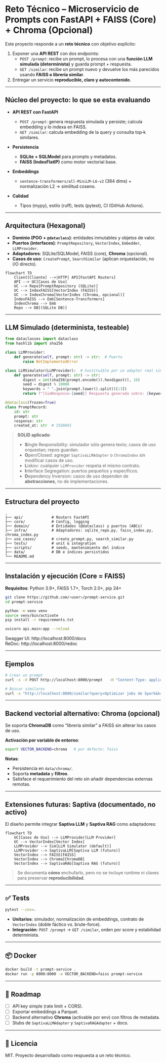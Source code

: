 # Reto Técnico – Microservicio de Prompts con FastAPI + FAISS (Core) + Chroma (Opcional)

Este proyecto responde a un **reto técnico** con objetivo explícito:

1. Exponer una **API REST** con dos endpoints:
   - `POST /prompt`: recibe un prompt, lo procesa con una **función LLM simulada (determinista)** y guarda prompt + respuesta.
   - `GET /similar`: recibe un prompt nuevo y devuelve los más parecidos usando **FAISS o librería similar**.
2. Entregar un servicio **reproducible, claro y autocontenido**.

---

## Núcleo del proyecto: lo que se esta evaluando

- **API REST con FastAPI**
  - `POST /prompt`: genera respuesta simulada y persiste; calcula embedding y lo indexa en FAISS.
  - `GET /similar`: calcula embedding de la query y consulta top‑k similares.

- **Persistencia**
  - **SQLite + SQLModel** para prompts y metadatos.
  - **FAISS (IndexFlatIP)** como motor vectorial base.

- **Embeddings**
  - `sentence-transformers/all-MiniLM-L6-v2` (384 dims) + normalización L2 → similitud coseno.

- **Calidad**
  - Tipos (mypy), estilo (ruff), tests (pytest), CI (GitHub Actions).

---

##  Arquitectura (Hexagonal)

- **Dominio (POO + `@dataclass`)**: entidades inmutables y objetos de valor.
- **Puertos (interfaces)**: `PromptRepository`, `VectorIndex`, `Embedder`, `LLMProvider`.
- **Adaptadores**: SQLite/SQLModel, FAISS (core), **Chroma** (opcional).
- **Casos de uso**: `CreatePrompt`, `SearchSimilar` (aplican orquestación, no I/O directo).

```mermaid
flowchart TD
    Client[Cliente] -->|HTTP| API[FastAPI Routers]
    API --> UC[Casos de Uso]
    UC --> Repo[PromptRepository (SQLite)]
    UC --> IndexFAISS[VectorIndex (FAISS)]
    UC --> IndexChroma[VectorIndex (Chroma, opcional)]
    IndexFAISS --> Emb[Sentence-Transformers]
    IndexChroma --> Emb
    Repo --> DB[(SQLite DB)]
```
---

## LLM Simulado (determinista, testeable)

```python
from dataclasses import dataclass
from hashlib import sha256

class LLMProvider:
    def generate(self, prompt: str) -> str:  # Puerto
        raise NotImplementedError

class LLMSimulator(LLMProvider):  # Sustituible por un adapter real sin tocar los casos de uso
    def generate(self, prompt: str) -> str:
        digest = int(sha256(prompt.encode()).hexdigest(), 16)
        seed = digest % 10000
        keywords = " ".join(prompt.lower().split()[:3])
        return f"[SimResponse-{seed}] Respuesta generada sobre: {keywords}"

@dataclass(frozen=True)
class PromptRecord:
    id: str
    prompt: str
    response: str
    created_at: str  # ISO8601
```

> **SOLID aplicado**: 
> - **S**ingle Responsibility: simulador sólo genera texto; casos de uso orquestan; repos guardan.
> - **O**pen/Closed: agregar `SaptivaLLMAdapter` o `ChromaIndex` sin modificar casos de uso.
> - **L**iskov: cualquier `LLMProvider` respeta el mismo contrato.
> - **I**nterface Segregation: puertos pequeños y específicos.
> - **D**ependency Inversion: casos de uso dependen de **abstracciones**, no de implementaciones.

---

## Estructura del proyecto

```
.
├── api/             # Routers FastAPI
├── core/            # Config, logging
├── domain/          # Entidades (@dataclass) y puertos (ABCs)
├── infra/           # Adaptadores: sqlite_repo.py, faiss_index.py, chroma_index.py
├── use_cases/       # create_prompt.py, search_similar.py
├── tests/           # unit & integration
├── scripts/         # seeds, mantenimiento del índice
├── data/            # DB e índices persistidos
└── README.md
```

---

##  Instalación y ejecución (Core = FAISS)

**Requisitos**: Python 3.9+, FAISS 1.7+, Torch 2.0+, pip 24+

```bash
git clone https://github.com/<user>/prompt-service.git
cd prompt-service

python -m venv venv
source venv/bin/activate
pip install -r requirements.txt

uvicorn api.main:app --reload
```

Swagger UI: http://localhost:8000/docs  
ReDoc: http://localhost:8000/redoc

---

## Ejemplos

```bash
# Crear un prompt
curl -s -X POST http://localhost:8000/prompt   -H "Content-Type: application/json"   -d '{"prompt":"Cómo optimizo un ETL con PySpark?"}' | jq

# Buscar similares
curl -s "http://localhost:8000/similar?query=Optimizar jobs de Spark&k=3" | jq
```

---

##  Backend vectorial alternativo: Chroma (opcional)

Se soporta **ChromaDB** como “librería similar” a FAISS sin alterar los casos de uso.

**Activación por variable de entorno**:
```bash
export VECTOR_BACKEND=chroma   # por defecto: faiss
```

**Notas**:
- Persistencia en `data/chroma/`.
- Soporta **metadata** y **filtros**.
- Satisface el requerimiento del reto sin añadir dependencias externas remotas.

---

## Extensiones futuras: Saptiva (documentado, no activo)

El diseño permite integrar **Saptiva LLM** y **Saptiva RAG** como adaptadores:

```mermaid
flowchart TD
    UC[Casos de Uso] --> LLMProvider[LLM Provider]
    UC --> VectorIndex[Vector Index]
    LLMProvider --> Sim[LLM Simulator (default)]
    LLMProvider --> SaptivaLLM[Saptiva LLM (futuro)]
    VectorIndex --> FAISS[FAISS]
    VectorIndex --> Chroma[ChromaDB]
    VectorIndex --> SaptivaRAG[Saptiva RAG (futuro)]
```

> Se documenta **cómo** enchufarlo, pero no se incluye runtime ni claves para preservar **reproducibilidad**.

---

## ✅ Tests

```bash
pytest --cov=.
```

- **Unitarios**: simulador, normalización de embeddings, contrato de `VectorIndex` (doble fáctico vs. brute-force).
- **Integración**: `POST /prompt` → `GET /similar`, orden por score y estabilidad determinista.

---

## 📦 Docker

```bash
docker build -t prompt-service .
docker run -p 8000:8000 -e VECTOR_BACKEND=faiss prompt-service
```

---

## 📌 Roadmap

- [ ] API key simple (rate limit + CORS).
- [ ] Exportar embeddings a Parquet.
- [ ] Backend alternativo **Chroma** (activable por env) con filtros de metadata.
- [ ] Stubs de `SaptivaLLMAdapter` y `SaptivaRAGAdapter` + docs.

---

## 📜 Licencia

MIT. Proyecto desarrollado como respuesta a un reto técnico.
